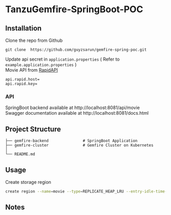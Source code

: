 # TanzuGemfire-SpringBoot-POC

## Installation

Clone the repo from Github

```
git clone  https://github.com/guyzsarun/gemfire-spring-poc.git
```

Update api secret in `application.properties` ( Refer to `example.application.properties` )<br>
Movie API from [RapidAPI](https://rapidapi.com/apidojo/api/imdb8/)

```
api.rapid.host=
api.rapid.key=
```

### API

SpringBoot backend available at http://localhost:8081/api/movie <br>
Swagger documentation available at http://localhost:8081/docs.html

## Project Structure

    ├── gemfire-backend               # SpringBoot Application
    ├── gemfire-cluster               # Gemfire Cluster on Kubernetes
    │
    └── README.md

## Usage

Create storage region

```sh
create region --name=movie --type=REPLICATE_HEAP_LRU --entry-idle-time-expiration=3600 --enable-statistics
```

## Notes
